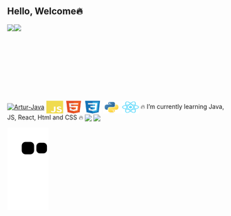  <h2> Hello, Welcome🔥 </h2>


  <div style="display: flex; flex-direction:row;">
  <a href="https://github.com/Artartur">
  <img height="160em" src="https://github-readme-stats.vercel.app/api?username=Artartur&show_icons=true&theme=tokyonight&include_all_commits=true&count_private=true"/></a>
    <img height="160em" src="https://github-readme-stats.vercel.app/api/top-langs/?username=Artartur&layout=compact&theme=tokyonight"/>  
  </div>
  <div style="display: flex; flex-direction:row;">
    <div style="display: inline_block;"><br>
   <a href="https://www.java.com/pt-BR/download/help/develop.html"><img align="center" alt="Artur-Java" height="30" width="40" src="https://cdn.jsdelivr.net/gh/devicons/devicon/icons/java/java-original.svg"></a>
  <a href="https://www.w3schools.com/js/"><img align="center" alt="Artur-Js" height="30" width="40" src="https://raw.githubusercontent.com/devicons/devicon/master/icons/javascript/javascript-plain.svg"></a>
  <a href="https://www.w3schools.com/html/"><img align="center" alt="Artur-HTML" height="30" width="40" src="https://raw.githubusercontent.com/devicons/devicon/master/icons/html5/html5-original.svg"></a>
  <a href="https://www.w3schools.com/css/"><img align="center" alt="Artur-CSS" height="30" width="40" src="https://raw.githubusercontent.com/devicons/devicon/master/icons/css3/css3-original.svg"></a>
  <a href="https://devguide.python.org"><img align="center" alt="Artur-Python" height="30" width="40" src="https://raw.githubusercontent.com/devicons/devicon/master/icons/python/python-original.svg"></a>
  <a href="https://pt-br.reactjs.org"><img align="center" alt="Artur-React" height="30" width="40" src="https://raw.githubusercontent.com/devicons/devicon/master/icons/react/react-original.svg"></a>
   <a>🔥 I’m currently learning Java, JS, React, Html and CSS 🔥</a> 
  <a href = "mailto:arturgfsx@gmail.com"><img align="center" src="https://img.icons8.com/color/30/000000/gmail--v1.png" target="_blank"></a>
  <a href="https://www.linkedin.com/in/artur-g-souza/" target="_blank"><img align="center"src="https://img.icons8.com/fluency/30/000000/linkedin.png" target="_blank"/></a>
 </div>
   
</div>
 
 
   ![Snake animation](https://github.com/artartur/artartur/blob/output/github-contribution-grid-snake.svg)
  </div>
